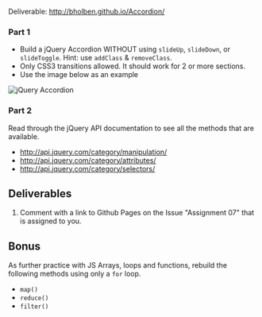 
Deliverable: http://bholben.github.io/Accordion/

### Part 1
* Build a jQuery Accordion WITHOUT using `slideUp`, `slideDown`, or `slideToggle`. Hint: use `addClass` & `removeClass`.
* Only CSS3 transitions allowed. It should work for 2 or more sections.
* Use the image below as an example

![jQuery Accordion](https://raw.githubusercontent.com/tiy-atlanta-js/Assignments/master/Assignment%2007/accordian.gif "jQuery Accordion")

### Part 2
Read through the jQuery API documentation to see all the methods that are available.
- http://api.jquery.com/category/manipulation/
- http://api.jquery.com/category/attributes/
- http://api.jquery.com/category/selectors/


## Deliverables

1. Comment with a link to Github Pages on the Issue "Assignment 07" that is assigned to you.


## Bonus

As further practice with JS Arrays, loops and functions, rebuild the following methods using only a `for` loop.

- `map()`
- `reduce()`
- `filter()`

